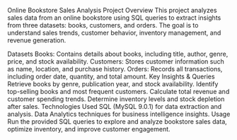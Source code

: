 Online Bookstore Sales Analysis
Project Overview
This project analyzes sales data from an online bookstore using SQL queries to extract insights from three datasets: books, customers, and orders. The goal is to understand sales trends, customer behavior, inventory management, and revenue generation.

Datasets
Books: Contains details about books, including title, author, genre, price, and stock availability.
Customers: Stores customer information such as name, location, and purchase history.
Orders: Records all transactions, including order date, quantity, and total amount.
Key Insights & Queries
Retrieve books by genre, publication year, and stock availability.
Identify top-selling books and most frequent customers.
Calculate total revenue and customer spending trends.
Determine inventory levels and stock depletion after sales.
Technologies Used
SQL (MySQL 9.0.1) for data extraction and analysis.
Data Analytics techniques for business intelligence insights.
Usage
Run the provided SQL queries to explore and analyze bookstore sales data, optimize inventory, and improve customer engagement.
